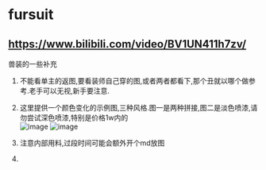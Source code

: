 # fursuit
## https://www.bilibili.com/video/BV1UN411h7zv/
兽装的一些补充
1. 不能看单主的返图,要看装师自己穿的图,或者两者都看下,那个丑就以哪个做参考.老手可以无视,新手要注意.
2. 这里提供一个颜色变化的示例图,三种风格.图一是两种拼接,图二是淡色喷漆,请勿尝试深色喷漆,特别是价格1w内的                 
![image](https://github.com/cancundeyingzi/fursuit/assets/73635883/b9c66248-65b1-4ffd-a112-9c2ee0caaa35)
![image](https://github.com/cancundeyingzi/fursuit/assets/73635883/75c6c371-98b0-4a32-8302-9f7e1f30111f)                     
             
3. 注意内部用料,过段时间可能会额外开个md放图
4. 

